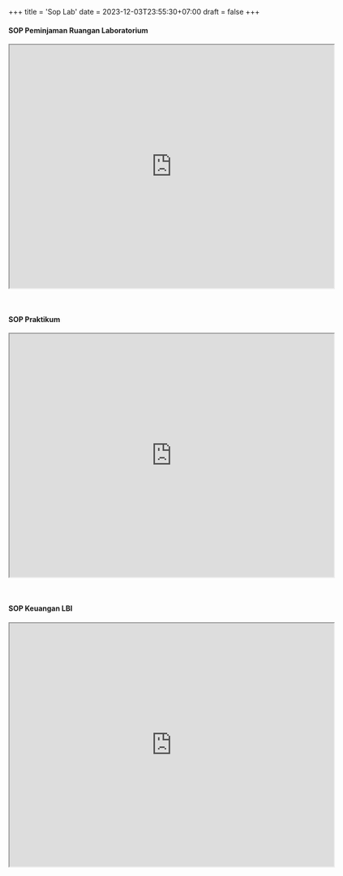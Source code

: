 +++
title = 'Sop Lab'
date = 2023-12-03T23:55:30+07:00
draft = false
+++

#### SOP Peminjaman Ruangan Laboratorium 
<iframe src="https://drive.google.com/file/d/1KdXCU9WAYK20wLxLhHBJE8aKtLJTKhD1/preview" width="640" height="480" allow="autoplay"></iframe>

&nbsp;
#### SOP Praktikum
<iframe src="https://drive.google.com/file/d/1gY6K8FlH_nprZ2hiJ8qrlPiyo4x-TI6o/preview" width="640" height="480" allow="autoplay"></iframe>

&nbsp;
#### SOP Keuangan LBI
<iframe src="https://drive.google.com/file/d/14M7VVBFZnV49XonhJ3npzMfFxxQNr6xH/preview" width="640" height="480" allow="autoplay"></iframe>

